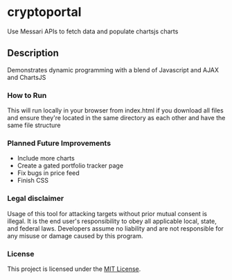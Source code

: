 # cryptoportal

Use Messari APIs to fetch data and populate chartsjs charts



## Description
Demonstrates dynamic programming with a blend of Javascript and AJAX and ChartsJS


### How to Run
This will run locally in your browser from index.html if you download all files and ensure they're located in the same directory as each other and have the same file structure 

### Planned Future Improvements
- Include more charts
- Create a gated portfolio tracker page
-  Fix bugs in price feed
-  Finish CSS


### Legal disclaimer
Usage of this tool for attacking targets without prior mutual consent is illegal. It is the end user's responsibility to obey all applicable local, state, and federal laws. Developers assume no liability and are not responsible for any misuse or damage caused by this program.

### License
This project is licensed under the [MIT License](LICENSE).

